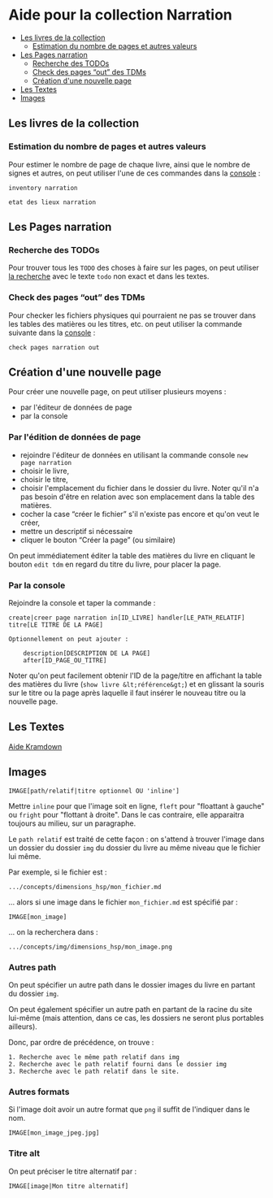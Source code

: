 # Aide pour la collection Narration

* [Les livres de la collection](#leslivresnarration)
  * [Estimation du nombre de pages et autres valeurs](#estimationdunombredepagesetautres)
* [Les Pages narration](#lespagesnarration)
  * [Recherche des TODOs](#recherchedestodo)
  * [Check des pages “out” des TDMs](#checkdespagesout)
  * [Création d'une nouvelle page](#creationdunenouvellepage)
* [Les Textes](#lestextes)
* [Images](#utilisationduneimage)

<a name='leslivresnarration'></a>

## Les livres de la collection

<a name='estimationdunombredepagesetautres'></a>

### Estimation du nombre de pages et autres valeurs

Pour estimer le nombre de page de chaque livre, ainsi que le nombre de signes et autres, on peut utiliser l'une de ces commandes dans la [console](admin/console) :

    inventory narration

    etat des lieux narration


<a name='lespagesnarration'></a>

## Les Pages narration


<a name='recherchedestodo'></a>

### Recherche des TODOs

Pour trouver tous les `TODO` des choses à faire sur les pages, on peut utiliser [la recherche](cnarration/search) avec le texte `todo` non exact et dans les textes.

<a name='checkdespagesout'></a>

### Check des pages “out” des TDMs

Pour checker les fichiers physiques qui pourraient ne pas se trouver dans les tables des matières ou les titres, etc. on peut utiliser la commande suivante dans la [console](admin/console) :

    check pages narration out


<a name='creationdunenouvellepage'></a>

## Création d'une nouvelle page

Pour créer une nouvelle page, on peut utiliser plusieurs moyens :

* par l'éditeur de données de page
* par la console

### Par l'édition de données de page

* rejoindre l'éditeur de données en utilisant la commande console `new page narration`
* choisir le livre,
* choisir le titre,
* choisir l'emplacement du fichier dans le dossier du livre. Noter qu'il n'a pas besoin d'être en relation avec son emplacement dans la table des matières.
* cocher la case “créer le fichier” s'il n'existe pas encore et qu'on veut le créer,
* mettre un descriptif si nécessaire
* cliquer le bouton “Créer la page” (ou similaire)

On peut immédiatement éditer la table des matières du livre en cliquant le bouton `edit tdm` en regard du titre du livre, pour placer la page.

### Par la console

Rejoindre la console et taper la commande :

    create|creer page narration in[ID_LIVRE] handler[LE_PATH_RELATIF] titre[LE TITRE DE LA PAGE]

    Optionnellement on peut ajouter :

        description[DESCRIPTION DE LA PAGE]
        after[ID_PAGE_OU_TITRE]

Noter qu'on peut facilement obtenir l'ID de la page/titre en affichant la table des matières du livre (`show livre &lt;référence&gt;`) et en glissant la souris sur le titre ou la page après laquelle il faut insérer le nouveau titre ou la nouvelle page.



<a name='lestextes'></a>

## Les Textes

[Aide Kramdown](http://kramdown.gettalong.org)



<a name='utilisationduneimage'></a>

## Images

    IMAGE[path/relatif|titre optionnel OU 'inline']

Mettre `inline` pour que l'image soit en ligne, `fleft` pour "floattant à gauche" ou `fright` pour "flottant à droite". Dans le cas contraire, elle apparaitra toujours au milieu, sur un paragraphe.

Le `path relatif` est traité de cette façon : on s'attend à trouver l'image dans un dossier du dossier `img` du dossier du livre au même niveau que le fichier lui même.

Par exemple, si le fichier est :

    .../concepts/dimensions_hsp/mon_fichier.md

… alors si une image dans le fichier `mon_fichier.md` est spécifié par :

    IMAGE[mon_image]

… on la recherchera dans :

    .../concepts/img/dimensions_hsp/mon_image.png

### Autres path

On peut spécifier un autre path dans le dossier images du livre en partant du dossier `img`.

On peut également spécifier un autre path en partant de la racine du site lui-même (mais attention, dans ce cas, les dossiers ne seront plus portables ailleurs).

Donc, par ordre de précédence, on trouve :

    1. Recherche avec le même path relatif dans img
    2. Recherche avec le path relatif fourni dans le dossier img
    3. Recherche avec le path relatif dans le site.


### Autres formats

Si l'image doit avoir un autre format que `png` il suffit de l'indiquer dans le nom.

    IMAGE[mon_image_jpeg.jpg]

### Titre alt

On peut préciser le titre alternatif par :

    IMAGE[image|Mon titre alternatif]
